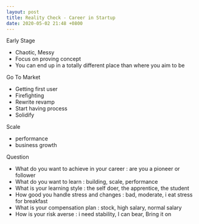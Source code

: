 ```yaml
---
layout: post
title: Reality Check - Career in Startup
date: 2020-05-02 21:48 +0800
---
```


Early Stage
- Chaotic, Messy
- Focus on proving concept
- You can end up in a totally different place than where you aim to be

Go To Market
- Getting first user
- Firefighting
- Rewrite revamp
- Start having process
- Solidify

Scale
- performance
- business growth


Question
- What do you want to achieve in your career : are you a pioneer or follower
- What do you want to learn : building, scale, performance
- What is your learning style : the self doer, the apprentice, the student
- How good you handle stress and changes : bad, moderate, i eat stress for breakfast
- What is your compensation plan : stock, high salary, normal salary
- How is your risk averse : i need stability, I can bear, Bring it on
